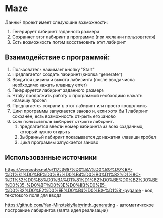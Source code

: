 # Maze
Данный проект имеет следующие возможности:
1) Генерирует лабиринт заданного размера
2) Сохраняет этот лабиринт в программе (при желании пользователя)
3) Есть возможность потом восстановить этот лабиринт

## Взаимодействие с программой:
1) Пользователь нажимает кнопку "Start"
2) Предлагается создать лабиринт (кнопка "generate")
3) Вводится ширина и высота лабиринта (после ввода числа необходимо нажать клавишу enter)
4) Генерируется лабиринт заданного размера
5) Чтобу продолжить работу с программой необходимо нажать клавишу пробел
6) Предлагается сохранить этот лабиринт или просто продолжить
7) Цикл программы запускается заново и, если хотя бы 1 лабиринт сохранён, есть возможность открыть его заново
8) Если пользователь выбирает открыть лабиринт:
   1) предлагается ввести номер лабиринта из всех созданных, который нужно открыть
   2) Выбранный лабиринт показывается до нажатия клавиши пробел
   3) Цикл программы запускается заново


## Использованные источники
https://overcoder.net/q/1172368/%D0%BA%D0%B0%D0%BA-%D1%81%D0%BE%D0%B7%D0%B4%D0%B0%D1%82%D1%8C-%D1%82%D0%B5%D0%BA%D1%81%D1%82%D0%BE%D0%B2%D0%BE%D0%B5-%D0%BF%D0%BE%D0%BB%D0%B5-%D0%B2%D0%B2%D0%BE%D0%B4%D0%B0-%D1%81-pygame - код текстового поля для ввода

https://github.com/Yan-Minotskiy/labyrinth_generating - автоматическое построение лабиринтов (взята идея реализации)
